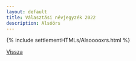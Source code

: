 ```yaml
---
layout: default
title: Választási névjegyzék 2022
description: Alsóörs
---
```


{% include settlementHTMLs/Alsooooxrs.html %}

[Vissza](./)